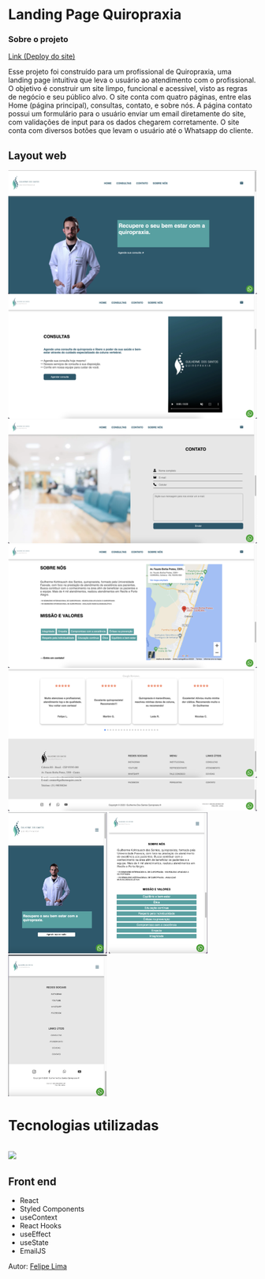 # Landing Page Quiropraxia

### Sobre o projeto

[Link (Deploy do site)](https://guilhermequiro.com.br/)

Esse projeto foi construído para um profissional de Quiropraxia, uma landing page intuitiva que leva o usuário ao atendimento com o profissional.
O objetivo é construir um site limpo, funcional e acessivel, visto as regras de negócio e seu público alvo. O site conta com quatro páginas, entre elas Home (página principal), consultas, contato, e sobre nós.
A página contato possui um formulário para o usuário enviar um email diretamente do site, com validações de input para os dados chegarem corretamente. O site conta com diversos botões que levam o usuário até o Whatsapp do cliente.

## Layout web

![Web 1](https://github.com/felipelimars/landing-page-quiropraxia/blob/main/src/assets/1a.png)
![Web 2](https://github.com/felipelimars/landing-page-quiropraxia/blob/main/src/assets/2a.png)
![Web 3](https://github.com/felipelimars/landing-page-quiropraxia/blob/main/src/assets/3a.png)
![Web 5](https://github.com/felipelimars/landing-page-quiropraxia/blob/main/src/assets/5a.png)
![Web 6](https://github.com/felipelimars/landing-page-quiropraxia/blob/main/src/assets/6a.png)
![Web 7](https://github.com/felipelimars/landing-page-quiropraxia/blob/main/src/assets/7a.png)
<img src="https://github.com/felipelimars/landing-page-quiropraxia/blob/main/src/assets/8a.png" width="200" />  <!-- Set the width as needed -->
<img src="https://github.com/felipelimars/landing-page-quiropraxia/blob/main/src/assets/9a.png" width="200" />  <!-- Set the width as needed -->
<img src="https://github.com/felipelimars/landing-page-quiropraxia/blob/main/src/assets/10a.png" width="200" />  <!-- Set the width as needed -->



# Tecnologias utilizadas

<p align="left">
<br>
  <a href="https://skillicons.dev">
    <img src="https://skillicons.dev/icons?i=nodejs,js,react" style="height: 25px;"/>
  </a>
</p>


## Front end

- React
- Styled Components
- useContext
- React Hooks
- useEffect
- useState
- EmailJS

Autor: [Felipe Lima](https://www.linkedin.com/in/felipelimars/)
